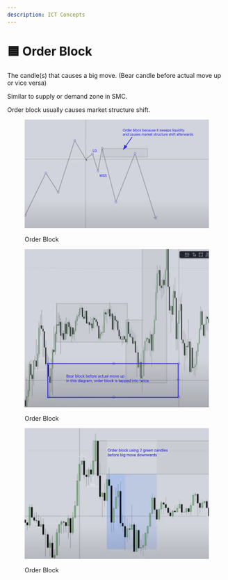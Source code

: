 ```yaml
---
description: ICT Concepts
---
```


# 🟦 Order Block

The candle(s) that causes a big move. (Bear candle before actual move up or vice versa)

Similar to supply or demand zone in SMC.

Order block usually causes market structure shift.

<figure><img src="../.gitbook/assets/image (17) (1) (1).png" alt=""><figcaption><p>Order Block</p></figcaption></figure>

<figure><img src="../.gitbook/assets/image (16) (1) (1).png" alt=""><figcaption><p>Order Block</p></figcaption></figure>

<figure><img src="../.gitbook/assets/image (12) (1) (1).png" alt=""><figcaption><p>Order Block</p></figcaption></figure>

